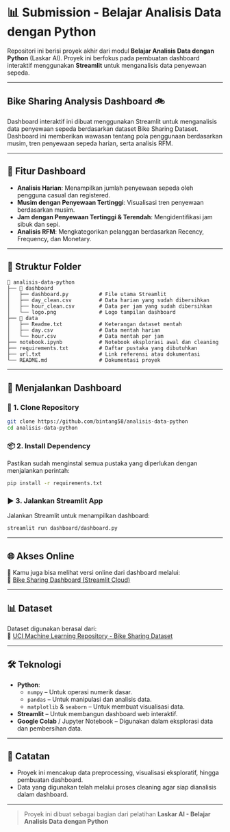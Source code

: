 # 📊 Submission - Belajar Analisis Data dengan Python

Repositori ini berisi proyek akhir dari modul **Belajar Analisis Data dengan Python** (Laskar AI). Proyek ini berfokus pada pembuatan dashboard interaktif menggunakan **Streamlit** untuk menganalisis data penyewaan sepeda.

---

## Bike Sharing Analysis Dashboard 🚲

Dashboard interaktif ini dibuat menggunakan Streamlit untuk menganalisis data penyewaan sepeda berdasarkan dataset Bike Sharing Dataset. Dashboard ini memberikan wawasan tentang pola penggunaan berdasarkan musim, tren penyewaan sepeda harian, serta analisis RFM.

---

## 📌 Fitur Dashboard

- **Analisis Harian**: Menampilkan jumlah penyewaan sepeda oleh pengguna casual dan registered.
- **Musim dengan Penyewaan Tertinggi**: Visualisasi tren penyewaan berdasarkan musim.
- **Jam dengan Penyewaan Tertinggi & Terendah**: Mengidentifikasi jam sibuk dan sepi.
- **Analisis RFM**: Mengkategorikan pelanggan berdasarkan Recency, Frequency, dan Monetary.

---

## 📂 Struktur Folder

```plaintext
📂 analisis-data-python
├── 📂 dashboard
│   ├── dashboard.py          # File utama Streamlit
│   ├── day_clean.csv         # Data harian yang sudah dibersihkan
│   ├── hour_clean.csv        # Data per jam yang sudah dibersihkan
│   └── logo.png              # Logo tampilan dashboard
├── 📂 data
│   ├── Readme.txt            # Keterangan dataset mentah
│   ├── day.csv               # Data mentah harian
│   └── hour.csv              # Data mentah per jam
├── notebook.ipynb            # Notebook eksplorasi awal dan cleaning
├── requirements.txt          # Daftar pustaka yang dibutuhkan
├── url.txt                   # Link referensi atau dokumentasi
└── README.md                 # Dokumentasi proyek
```

---

## 🚀 Menjalankan Dashboard

### 🔁 1. Clone Repository

```bash
git clone https://github.com/bintang58/analisis-data-python
cd analisis-data-python
```

### 📦 2. Install Dependency

Pastikan sudah menginstal semua pustaka yang diperlukan dengan menjalankan perintah:

```bash
pip install -r requirements.txt
```

### ▶️ 3. Jalankan Streamlit App

Jalankan Streamlit untuk menampilkan dashboard:

```bash
streamlit run dashboard/dashboard.py
```

---

## 🌐 Akses Online

📍 Kamu juga bisa melihat versi online dari dashboard melalui:  
🔗 [Bike Sharing Dashboard (Streamlit Cloud)](https://bike-sharing-dashboards.streamlit.app/)

---

## 📊 Dataset

Dataset digunakan berasal dari:  
🔗 [UCI Machine Learning Repository - Bike Sharing Dataset](https://drive.google.com/file/d/1RaBmV6Q6FYWU4HWZs80Suqd7KQC34diQ/view)

---

## 🛠️ Teknologi

- **Python**:
  - `numpy` – Untuk operasi numerik dasar.
  - `pandas` – Untuk manipulasi dan analisis data.
  - `matplotlib` & `seaborn` – Untuk membuat visualisasi data.
- **Streamlit** – Untuk membangun dashboard web interaktif.
- **Google Colab** / Jupyter Notebook – Digunakan dalam eksplorasi data dan pembersihan data.


---

## 📝 Catatan

- Proyek ini mencakup data preprocessing, visualisasi eksploratif, hingga pembuatan dashboard.
- Data yang digunakan telah melalui proses cleaning agar siap dianalisis dalam dashboard.

---

> Proyek ini dibuat sebagai bagian dari pelatihan **Laskar AI - Belajar Analisis Data dengan Python**
